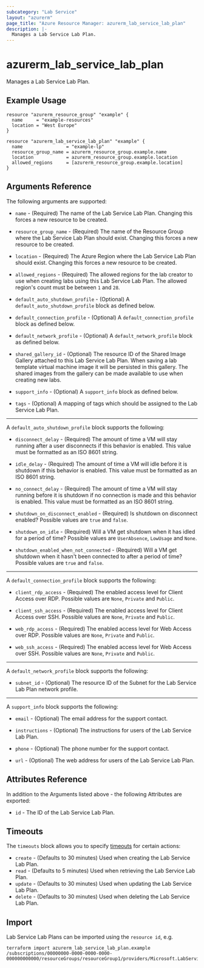 ```yaml
---
subcategory: "Lab Service"
layout: "azurerm"
page_title: "Azure Resource Manager: azurerm_lab_service_lab_plan"
description: |-
  Manages a Lab Service Lab Plan.
---
```


# azurerm_lab_service_lab_plan

Manages a Lab Service Lab Plan.

## Example Usage

```hcl
resource "azurerm_resource_group" "example" {
  name     = "example-resources"
  location = "West Europe"
}

resource "azurerm_lab_service_lab_plan" "example" {
  name                = "example-lp"
  resource_group_name = azurerm_resource_group.example.name
  location            = azurerm_resource_group.example.location
  allowed_regions     = [azurerm_resource_group.example.location]
}
```

## Arguments Reference

The following arguments are supported:

* `name` - (Required) The name of the Lab Service Lab Plan. Changing this forces a new resource to be created.

* `resource_group_name` - (Required) The name of the Resource Group where the Lab Service Lab Plan should exist. Changing this forces a new resource to be created.

* `location` - (Required) The Azure Region where the Lab Service Lab Plan should exist. Changing this forces a new resource to be created.

* `allowed_regions` - (Required) The allowed regions for the lab creator to use when creating labs using this Lab Service Lab Plan. The allowed region's count must be between `1` and `28`.

* `default_auto_shutdown_profile` - (Optional) A `default_auto_shutdown_profile` block as defined below.

* `default_connection_profile` - (Optional) A `default_connection_profile` block as defined below.

* `default_network_profile` - (Optional) A `default_network_profile` block as defined below.

* `shared_gallery_id` - (Optional) The resource ID of the Shared Image Gallery attached to this Lab Service Lab Plan. When saving a lab template virtual machine image it will be persisted in this gallery. The shared images from the gallery can be made available to use when creating new labs.

* `support_info` - (Optional) A `support_info` block as defined below.

* `tags` - (Optional) A mapping of tags which should be assigned to the Lab Service Lab Plan.

---

A `default_auto_shutdown_profile` block supports the following:

* `disconnect_delay` - (Required) The amount of time a VM will stay running after a user disconnects if this behavior is enabled. This value must be formatted as an ISO 8601 string.

* `idle_delay` - (Required) The amount of time a VM will idle before it is shutdown if this behavior is enabled. This value must be formatted as an ISO 8601 string.

* `no_connect_delay` - (Required) The amount of time a VM will stay running before it is shutdown if no connection is made and this behavior is enabled. This value must be formatted as an ISO 8601 string.

* `shutdown_on_disconnect_enabled` - (Required) Is shutdown on disconnect enabled? Possible values are `true` and `false`.

* `shutdown_on_idle` - (Required) Will a VM get shutdown when it has idled for a period of time? Possible values are `UserAbsence`, `LowUsage` and `None`.

* `shutdown_enabled_when_not_connected` - (Required) Will a VM get shutdown when it hasn't been connected to after a period of time? Possible values are `true` and `false`.

---

A `default_connection_profile` block supports the following:

* `client_rdp_access` - (Required) The enabled access level for Client Access over RDP. Possible values are `None`, `Private` and `Public`.

* `client_ssh_access` - (Required) The enabled access level for Client Access over SSH. Possible values are `None`, `Private` and `Public`.

* `web_rdp_access` - (Required) The enabled access level for Web Access over RDP. Possible values are `None`, `Private` and `Public`.

* `web_ssh_access` - (Required) The enabled access level for Web Access over SSH. Possible values are `None`, `Private` and `Public`.

---

A `default_network_profile` block supports the following:

* `subnet_id` - (Optional) The resource ID of the Subnet for the Lab Service Lab Plan network profile.

---

A `support_info` block supports the following:

* `email` - (Optional) The email address for the support contact.

* `instructions` - (Optional) The instructions for users of the Lab Service Lab Plan.

* `phone` - (Optional) The phone number for the support contact.

* `url` - (Optional) The web address for users of the Lab Service Lab Plan.

## Attributes Reference

In addition to the Arguments listed above - the following Attributes are exported:

* `id` - The ID of the Lab Service Lab Plan.

## Timeouts

The `timeouts` block allows you to specify [timeouts](https://www.terraform.io/docs/configuration/resources.html#timeouts) for certain actions:

* `create` - (Defaults to 30 minutes) Used when creating the Lab Service Lab Plan.
* `read` - (Defaults to 5 minutes) Used when retrieving the Lab Service Lab Plan.
* `update` - (Defaults to 30 minutes) Used when updating the Lab Service Lab Plan.
* `delete` - (Defaults to 30 minutes) Used when deleting the Lab Service Lab Plan.

## Import

Lab Service Lab Plans can be imported using the `resource id`, e.g.

```shell
terraform import azurerm_lab_service_lab_plan.example /subscriptions/00000000-0000-0000-0000-000000000000/resourceGroups/resourceGroup1/providers/Microsoft.LabServices/labPlans/labPlan1
```
